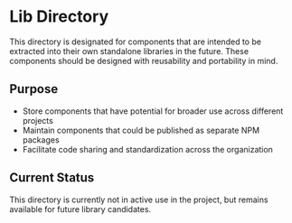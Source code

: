 # Lib Directory

This directory is designated for components that are intended to be extracted into their own standalone libraries in the future. These components should be designed with reusability and portability in mind.

## Purpose

- Store components that have potential for broader use across different projects
- Maintain components that could be published as separate NPM packages
- Facilitate code sharing and standardization across the organization

## Current Status

This directory is currently not in active use in the project, but remains available for future library candidates.